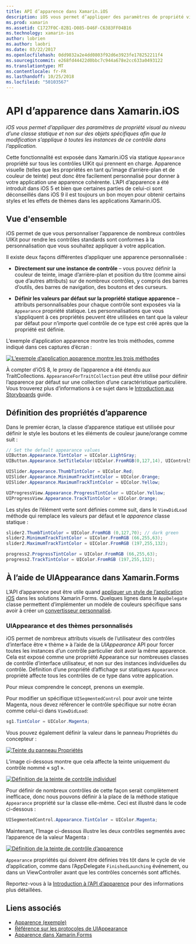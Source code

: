 ```yaml
---
title: API d’apparence dans Xamarin.iOS
description: iOS vous permet d’appliquer des paramètres de propriété visual au niveau d’une classe statique et non sur des objets spécifiques afin que la modification s’applique à toutes les instances de ce contrôle dans l’application.
ms.prod: xamarin
ms.assetid: C1727F0C-82B1-D085-D46F-C6383FF04B16
ms.technology: xamarin-ios
author: lobrien
ms.author: laobri
ms.date: 03/22/2017
ms.openlocfilehash: 0dd9832a2e4dd0803f92d6e3923fe178252211f4
ms.sourcegitcommit: e268fd44422d0bbc7c944a678e2cc633a0493122
ms.translationtype: MT
ms.contentlocale: fr-FR
ms.lasthandoff: 10/25/2018
ms.locfileid: "50103567"
---
```

# <a name="appearance-api-in-xamarinios"></a>API d’apparence dans Xamarin.iOS

_iOS vous permet d’appliquer des paramètres de propriété visual au niveau d’une classe statique et non sur des objets spécifiques afin que la modification s’applique à toutes les instances de ce contrôle dans l’application._

Cette fonctionnalité est exposée dans Xamarin.iOS via statique `Appearance` propriété sur tous les contrôles UIKit qui prennent en charge. Apparence visuelle (telles que les propriétés en tant qu’image d’arrière-plan et de couleur de teinte) peut donc être facilement personnalisé pour donner à votre application une apparence cohérente. L’API d’apparence a été introduit dans iOS 5 et bien que certaines parties de celui-ci sont déconseillés dans iOS 9 il est toujours un bon moyen pour obtenir certains styles et les effets de thèmes dans les applications Xamarin.iOS.

## <a name="overview"></a>Vue d'ensemble

iOS permet de que vous personnaliser l’apparence de nombreux contrôles UIKit pour rendre les contrôles standards sont conformes à la personnalisation que vous souhaitez appliquer à votre application.

Il existe deux façons différentes d’appliquer une apparence personnalisée :

- **Directement sur une instance de contrôle** – vous pouvez définir la couleur de teinte, image d’arrière-plan et position du titre (comme ainsi que d’autres attributs) sur de nombreux contrôles, y compris des barres d’outils, des barres de navigation, des boutons et des curseurs.

- **Définir les valeurs par défaut sur la propriété statique apparence** – attributs personnalisables pour chaque contrôle sont exposées via la `Appearance` propriété statique. Les personnalisations que vous s’appliquent à ces propriétés peuvent être utilisées en tant que la valeur par défaut pour n’importe quel contrôle de ce type est créé après que la propriété est définie.

L’exemple d’application apparence montre les trois méthodes, comme indiqué dans ces captures d’écran :

 [![](introduction-to-the-appearance-api-images/appearance01.png "L’exemple d’application apparence montre les trois méthodes")](introduction-to-the-appearance-api-images/appearance01.png#lightbox)

À compter d’iOS 8, le proxy de l’apparence a été étendu aux TraitCollections.
 `AppearanceForTraitCollection` peut être utilisé pour définir l’apparence par défaut sur une collection d’une caractéristique particulière. Vous trouverez plus d’informations à ce sujet dans le [Introduction aux Storyboards](~/ios/user-interface/storyboards/unified-storyboards.md) guide.


## <a name="setting-appearance-properties"></a>Définition des propriétés d’apparence

Dans le premier écran, la classe d’apparence statique est utilisée pour définir le style les boutons et les éléments de couleur jaune/orange comme suit :

```csharp
// Set the default appearance values
UIButton.Appearance.TintColor = UIColor.LightGray;
UIButton.Appearance.SetTitleColor(UIColor.FromRGB(0,127,14), UIControlState.Normal);

UISlider.Appearance.ThumbTintColor = UIColor.Red;
UISlider.Appearance.MinimumTrackTintColor = UIColor.Orange;
UISlider.Appearance.MaximumTrackTintColor = UIColor.Yellow;

UIProgressView.Appearance.ProgressTintColor = UIColor.Yellow;
UIProgressView.Appearance.TrackTintColor = UIColor.Orange;
```

Les styles de l’élément verte sont définies comme suit, dans le `ViewDidLoad` méthode qui remplace les valeurs par défaut et le *apparence* classe statique :

```csharp
slider2.ThumbTintColor = UIColor.FromRGB (0,127,70); // dark green
slider2.MinimumTrackTintColor = UIColor.FromRGB (66,255,63);
slider2.MaximumTrackTintColor = UIColor.FromRGB (197,255,132);
```

```csharp
progress2.ProgressTintColor = UIColor.FromRGB (66,255,63);
progress2.TrackTintColor = UIColor.FromRGB (197,255,132);
```

## <a name="using-uiappearance-in-xamarinforms"></a>À l’aide de UIAppearance dans Xamarin.Forms

L’API d’apparence peut être utile quand [appliquer un style de l’application iOS](~/xamarin-forms/platform/ios/theme.md#uiappearance) dans les solutions Xamarin.Forms. Quelques lignes dans le `AppDelegate` classe permettent d’implémenter un modèle de couleurs spécifique sans avoir à créer un [convertisseur personnalisé](~/xamarin-forms/app-fundamentals/custom-renderer/index.md).


### <a name="custom-themes-and-uiappearance"></a>UIAppearance et des thèmes personnalisés

iOS permet de nombreux attributs visuels de l’utilisateur des contrôles d’interface être « thème » à l’aide de la *UIAppearance* API pour forcer toutes les instances d’un contrôle particulier doit avoir la même apparence. Cela est exposé comme une propriété Appearance sur nombreuses classes de contrôle d’interface utilisateur, et non sur des instances individuelles du contrôle. Définition d’une propriété d’affichage sur statiques `Appearance` propriété affecte tous les contrôles de ce type dans votre application.

Pour mieux comprendre le concept, prenons un exemple.

Pour modifier un spécifique `UISegmentedControl` pour avoir une teinte Magenta, nous devez référencer le contrôle spécifique sur notre écran comme celui-ci dans `ViewDidLoad`:

```csharp
sg1.TintColor = UIColor.Magenta;
```

Vous pouvez également définir la valeur dans le panneau Propriétés du concepteur : 

[![](introduction-to-the-appearance-api-images/propertiespadtint.png "Teinte du panneau Propriétés")](introduction-to-the-appearance-api-images/propertiespadtint.png#lightbox)

L’image ci-dessous montre que cela affecte la teinte uniquement du contrôle nommé « sg1 ».

 [![](introduction-to-the-appearance-api-images/image53.png "Définition de la teinte de contrôle individuel")](introduction-to-the-appearance-api-images/image53.png#lightbox)

Pour définir de nombreux contrôles de cette façon serait complètement inefficace, donc nous pouvons définir à la place de la méthode statique `Appearance` propriété sur la classe elle-même. Ceci est illustré dans le code ci-dessous :

```csharp
UISegmentedControl.Appearance.TintColor = UIColor.Magenta;
```

Maintenant, l’Image ci-dessous illustre les deux contrôles segmentés avec l’apparence de la valeur Magenta :

 [![](introduction-to-the-appearance-api-images/image54.png "Définition de la teinte de contrôle d’apparence")](introduction-to-the-appearance-api-images/image54.png#lightbox)

`Appearance` propriétés qui doivent être définies très tôt dans le cycle de vie d’application, comme dans l’AppDelegate `FinishedLaunching` événement, ou dans un ViewController avant que les contrôles concernés sont affichés.


Reportez-vous à la [Introduction à l’API d’apparence](~/ios/user-interface/ios-ui/introduction-to-the-appearance-api.md) pour des informations plus détaillées.


## <a name="related-links"></a>Liens associés

- [Apparence (exemple)](https://developer.xamarin.com/samples/monotouch/IntroToAppearance/)
- [Référence sur les protocoles de UIAppearance](https://developer.apple.com/library/ios/documentation/UIKit/Reference/UIAppearance_Protocol/)
- [Apparence dans Xamarin.Forms](~/xamarin-forms/platform/ios/theme.md#uiappearance)
